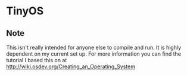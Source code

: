 # TinyOS

## Note
This isn't really intended for anyone else to compile and run. It is highly dependent on my current set up. For more information you can find the tutorial I based this on at http://wiki.osdev.org/Creating_an_Operating_System
